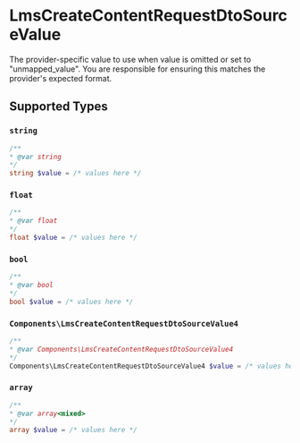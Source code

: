 # LmsCreateContentRequestDtoSourceValue

The provider-specific value to use when value is omitted or set to "unmapped_value". You are responsible for ensuring this matches the provider's expected format.


## Supported Types

### `string`

```php
/**
* @var string
*/
string $value = /* values here */
```

### `float`

```php
/**
* @var float
*/
float $value = /* values here */
```

### `bool`

```php
/**
* @var bool
*/
bool $value = /* values here */
```

### `Components\LmsCreateContentRequestDtoSourceValue4`

```php
/**
* @var Components\LmsCreateContentRequestDtoSourceValue4
*/
Components\LmsCreateContentRequestDtoSourceValue4 $value = /* values here */
```

### `array`

```php
/**
* @var array<mixed>
*/
array $value = /* values here */
```

